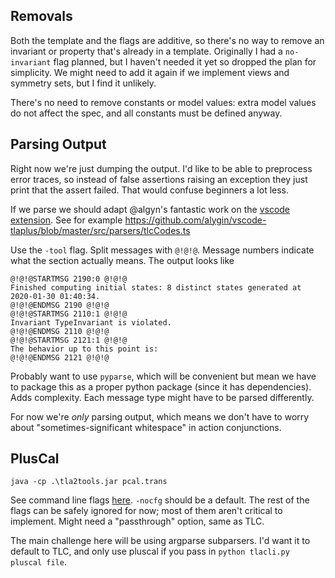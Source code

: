 ## Removals

Both the template and the flags are additive, so there's no way to remove an invariant or property that's already in a template. Originally I had a `no-invariant` flag planned, but I haven't needed it yet so dropped the plan for simplicity. We might need to add it again if we implement views and symmetry sets, but I find it unlikely.

There's no need to remove constants or model values: extra model values do not affect the spec, and all constants must be defined anyway.

## Parsing Output

Right now we're just dumping the output. I'd like to be able to preprocess error traces, so instead of false assertions raising an exception they just print that the assert failed. That would confuse beginners a lot less.

If we parse we should adapt @algyn's fantastic work on the [vscode extension](https://github.com/alygin/vscode-tlaplus). See for example https://github.com/alygin/vscode-tlaplus/blob/master/src/parsers/tlcCodes.ts

Use the `-tool` flag. Split messages with `@!@!@`. Message numbers indicate what the section actually means. The output looks like

```
@!@!@STARTMSG 2190:0 @!@!@
Finished computing initial states: 8 distinct states generated at 2020-01-30 01:40:34.
@!@!@ENDMSG 2190 @!@!@
@!@!@STARTMSG 2110:1 @!@!@
Invariant TypeInvariant is violated.
@!@!@ENDMSG 2110 @!@!@
@!@!@STARTMSG 2121:1 @!@!@
The behavior up to this point is:
@!@!@ENDMSG 2121 @!@!@
```

Probably want to use `pyparse`, which will be convenient but mean we have to package this as a proper python package (since it has dependencies). Adds complexity. Each message type might have to be parsed differently.

For now we're _only_ parsing output, which means we don't have to worry about "sometimes-significant whitespace" in action conjunctions.

## PlusCal

`java -cp .\tla2tools.jar pcal.trans  `

See command line flags [here](https://lamport.azurewebsites.net/tla/p-manual.pdf). `-nocfg` should be a default. The rest of the flags can be safely ignored for now; most of them aren't critical to implement. Might need a "passthrough" option, same as TLC.

The main challenge here will be using argparse subparsers. I'd want it to default to TLC, and only use pluscal if you pass in `python tlacli.py pluscal file`.

